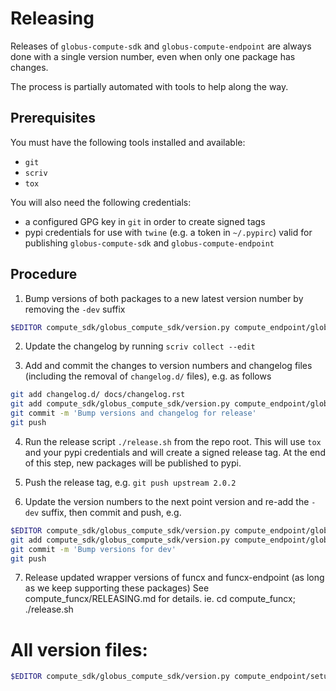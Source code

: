 # Releasing

Releases of `globus-compute-sdk` and `globus-compute-endpoint` are always done with a single version
number, even when only one package has changes.

The process is partially automated with tools to help along the way.

## Prerequisites

You must have the following tools installed and available:

- `git`
- `scriv`
- `tox`

You will also need the following credentials:

- a configured GPG key in `git` in order to create signed tags
- pypi credentials for use with `twine` (e.g. a token in `~/.pypirc`) valid for
    publishing `globus-compute-sdk` and `globus-compute-endpoint`

## Procedure

1. Bump versions of both packages to a new latest version number by removing
   the `-dev` suffix

```bash
$EDITOR compute_sdk/globus_compute_sdk/version.py compute_endpoint/globus_compute_endpoint/version.py
```

2. Update the changelog by running `scriv collect --edit`

3. Add and commit the changes to version numbers and changelog files (including
   the removal of `changelog.d/` files), e.g. as follows

```bash
git add changelog.d/ docs/changelog.rst
git add compute_sdk/globus_compute_sdk/version.py compute_endpoint/globus_compute_endpoint/version.py
git commit -m 'Bump versions and changelog for release'
git push
```

4. Run the release script `./release.sh` from the repo root. This will use
   `tox` and your pypi credentials and will create a signed release tag. At the
   end of this step, new packages will be published to pypi.

5. Push the release tag, e.g. `git push upstream 2.0.2`

6. Update the version numbers to the next point version and re-add the `-dev` suffix,
   then commit and push, e.g.

```bash
$EDITOR compute_sdk/globus_compute_sdk/version.py compute_endpoint/globus_compute_endpoint/version.py
git add compute_sdk/globus_compute_sdk/version.py compute_endpoint/globus_compute_endpoint/version.py
git commit -m 'Bump versions for dev'
git push
```

7. Release updated wrapper versions of funcx and funcx-endpoint (as long as we keep supporting these packages)
   See compute_funcx/RELEASING.md for details.  ie. cd compute_funcx; ./release.sh


# All version files:

```bash
$EDITOR compute_sdk/globus_compute_sdk/version.py compute_endpoint/setup.py compute_endpoint/globus_compute_endpoint/version.py compute_funcx/sdk/setup.py compute_funcx/endpoint/setup.py compute_funcx/sdk/funcx/version.py compute_funcx/endpoint/funcx_endpoint/version.py
```
